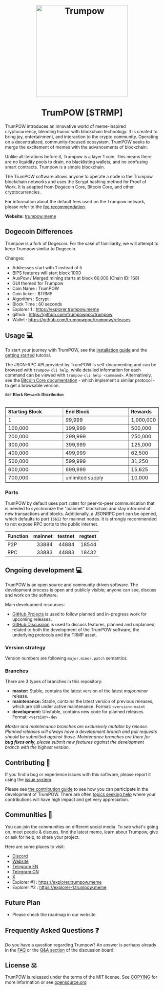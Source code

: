 <h1 align="center">
<img src="https://i.imgur.com/sSswTOM.png" alt="Trumpow" width="300"/>
<br/><br/>
TrumPOW [$TRMP]
</h1>


TrumPOW introduces an innovative world of meme-inspired cryptocurrency, blending humor with blockchain technology. It is created to bring joy, entertainment, and interaction to the crypto community. Operating on a decentralized, community-focused ecosystem, TrumPOW seeks to merge the excitement of memes with the advancements of blockchain.

Unlike all iterations before it, Trumpow is a layer 1 coin. This means there are no liquidity pools to drain, no blacklisting wallets, and no confusing smart contracts. Trumpow is a simple blockchain.

The TrumPOW software allows anyone to operate a node in the Trumpow blockchain networks and uses the Scrypt hashing method for Proof of Work. It is adapted from Dogecoin Core, Bitcoin Core, and other cryptocurrencies.

For information about the default fees used on the Trumpow network, please
refer to the [fee recommendation](doc/fee-recommendation.md).

**Website:** [trumpow.meme](https://trumpow.meme/)

## Dogecoin Differences

Trumpow is a fork of Dogecoin. For the sake of familiarity, we will attempt to keep Trumpow similar to Dogecoin.

Changes:

* Addresses start with `T` instead of `D`
* BIPS features will start block 1000
* AuxPow / Merged mining starts at block 60,000 (Chain ID: 168)
* GUI themed for Trumpow
* Coin Name    : TrumPOW
* Coin ticker  : $TRMP
* Algorithm    : Scrypt
* Block Time   : 60 seconds
* Explorer 1   : https://explorer.trumpow.meme
* github       : https://github.com/trumpowppc/trumpow
* Wallet       : https://github.com/trumpowppc/trumpow/releases


## Usage 💻

To start your journey with TrumPOW, see the [installation guide](INSTALL.md) and the [getting started](doc/getting-started.md) tutorial.

The JSON-RPC API provided by TrumPOW is self-documenting and can be browsed with `trumpow-cli help`, while detailed information for each command can be viewed with `trumpow-cli help <command>`. Alternatively, see the [Bitcoin Core documentation](https://developer.bitcoin.org/reference/rpc/) - which implement a similar protocol - to get a browsable version.



<font face="Verdana"><b>### Block Rewards Distribution</b></font><br>
&nbsp;</p>
<table border="1" width="46%">
	<tr>
		<td width="230"><b>Starting Block</b></td>
		<td width="270"><b>End Block</b></td>
		<td><b>Rewards</b></td>
	</tr>
	<tr>
		<td width="230">1</td>
		<td width="270">99,999</td>
		<td>1,000,000</td>
	</tr>
	<tr>
		<td width="230">100,000</td>
		<td width="270">199,999</td>
		<td>500,000</td>
	</tr>
	<tr>
		<td width="230">200,000</td>
		<td width="270">299,999</td>
		<td>250,000</td>
	</tr>
	<tr>
		<td width="230">300,000</td>
		<td width="270">399,999</td>
		<td>125,000</td>
	</tr>
	<tr>
		<td width="230">400,000</td>
		<td width="270">499,999</td>
		<td>62,500</td>
	</tr>
	<tr>
		<td width="230">500,000</td>
		<td width="270">599,999</td>
		<td>31,250</td>
	</tr>
	<tr>
		<td width="230">600,000</td>
		<td width="270">699,999</td>
		<td>15,625</td>
	</tr>
	<tr>
		<td width="230">700,000</td>
		<td width="270">unlimited supply</td>
		<td>10,000</td>
	</tr>
</table>


### Ports

TrumPOW by default uses port `33884` for peer-to-peer communication that
is needed to synchronize the "mainnet" blockchain and stay informed of new
transactions and blocks. Additionally, a JSONRPC port can be opened, which
defaults to port `15612` for mainnet nodes. It is strongly recommended to not
expose RPC ports to the public internet.

| Function | mainnet | testnet | regtest |
| :------- | ------: | ------: | ------: |
| P2P      |   33884 |   44884 |   18544 |
| RPC      |   33883 |   44883 |   18432 |

## Ongoing development 💻

TrumPOW is an open source and community driven software. The development
process is open and publicly visible; anyone can see, discuss and work on the
software.

Main development resources:

* [GitHub Projects](https://github.com/trumpowppc/trumpow/projects) is used to
  follow planned and in-progress work for upcoming releases.
* [GitHub Discussion](https://github.com/trumpowppc/trumpow/discussions) is used
  to discuss features, planned and unplanned, related to both the development of
  the TrumPOW software, the underlying protocols and the TRMP asset.


### Version strategy
Version numbers are following ```major.minor.patch``` semantics.

### Branches
There are 3 types of branches in this repository:

- **master:** Stable, contains the latest version of the latest *major.minor* release.
- **maintenance:** Stable, contains the latest version of previous releases, which are still under active maintenance. Format: ```<version>-maint```
- **development:** Unstable, contains new code for planned releases. Format: ```<version>-dev```

*Master and maintenance branches are exclusively mutable by release. Planned*
*releases will always have a development branch and pull requests should be*
*submitted against those. Maintenance branches are there for **bug fixes only,***
*please submit new features against the development branch with the highest version.*

## Contributing 🤝

If you find a bug or experience issues with this software, please report it
using the [issue system](https://github.com/trumpowppc/trumpow/issues/new?assignees=&labels=bug&template=bug_report.md&title=%5Bbug%5D+).

Please see [the contribution guide](CONTRIBUTING.md) to see how you can
participate in the development of TrumPOW. There are often
[topics seeking help](https://github.com/trumpowppc/trumpow/labels/help%20wanted)
where your contributions will have high impact and get very appreciation.

## Communities 🐸

You can join the communities on different social media.
To see what's going on, meet people & discuss, find the latest meme, learn
about Trumpow, give or ask for help, to share your project.

Here are some places to visit:


* [Discord](https://discord.gg/rqtkgwsk6j)
* [Website](https://trumpow.meme/)
* [Telegram EN](https://t.me/TrumPOWEN)
* [Telegram CN](https://t.me/TrumPOWCN)
* [X](https://x.com/trumpow168)
* Explorer #1   : https://explorer.trumpow.meme
* Explorer #2   : https://explorer-1.trumpow.meme

## Future Plan

- Please check the roadmap in our website

## Frequently Asked Questions ❓

Do you have a question regarding Trumpow? An answer is perhaps already in the [FAQ](doc/FAQ.md) or the [Q&A section](https://github.com/trumpowppc/trumpow/discussions/categories/q-a) of the discussion board!

## License ⚖️
TrumPOW is released under the terms of the MIT license. See
[COPYING](COPYING) for more information or see
[opensource.org](https://opensource.org/licenses/MIT)

